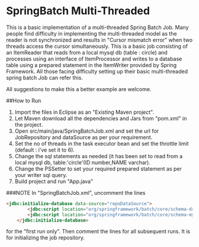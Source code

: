 SpringBatch Multi-Threaded
==========================

This is a basic implementation of a multi-threaded Spring Batch Job. Many people find difficulty in implementing the multi-threaded model as the reader is not synchronized and results in "Cursor mismatch error" when two threads access the cursor simultaneously. This is a basic job consisting of an ItemReader that reads from a local mysql db (table : circle) and processes using an interface of ItemProcessor and writes to a database table using a prepared statement in the ItemWriter provided by Spring Framework. All those facing difficulty setting up their basic multi-threaded spring batch Job can refer this.

All suggestions to make this a better example are welcome.


##How to Run

1. Import the files in Eclipse as an "Existing Maven project".
2. Let Maven download all the dependencies and Jars from "pom.xml" in the project.
3. Open src/main/java/SpringBatchJob.xml and set the url for JobRepository and dataSource as per your requirement.
4. Set the no of threads in the task executor bean and set the throttle limit (default : i've set it to 6).
5. Change the sql statements as needed (it has been set to read from a local mysql db, table:'circle'(ID number,NAME varchar).
6. Change the PSSetter to set your required prepared statement as per your writer sql query.
7. Build project and run "App.java"

###NOTE
In "SpringBatchJob.xml", uncomment the lines 
```html
<jdbc:initialize-database data-source="repoDataSource"> 
		<jdbc:script location="org/springframework/batch/core/schema-drop-mysql.sql" /> 
		<jdbc:script location="org/springframework/batch/core/schema-mysql.sql" /> 
  	</jdbc:initialize-database>   
```

for the "first run only". Then comment the lines for all subsequent runs. It is for initializing the job repository.
